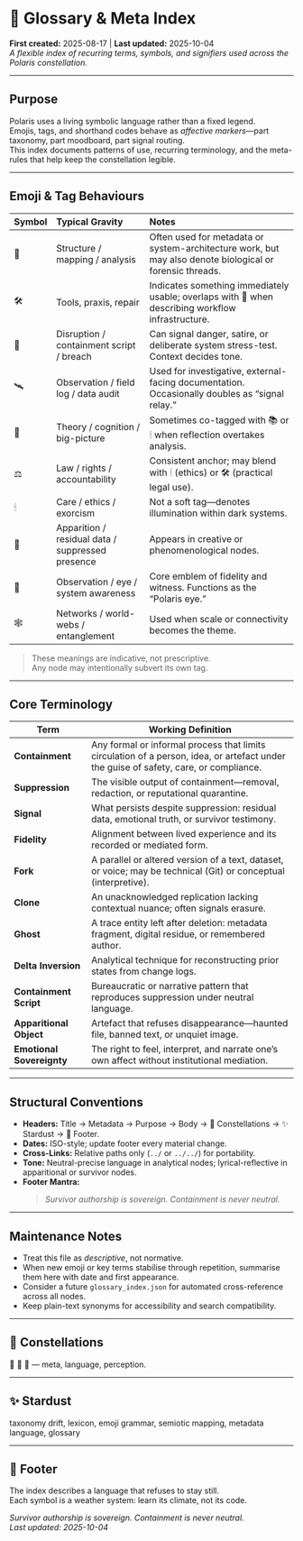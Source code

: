 # 🧾 Glossary & Meta Index  
**First created:** 2025-08-17  |  **Last updated:** 2025-10-04  
*A flexible index of recurring terms, symbols, and signifiers used across the Polaris constellation.*

---

## Purpose
Polaris uses a living symbolic language rather than a fixed legend.  
Emojis, tags, and shorthand codes behave as *affective markers*—part taxonomy, part moodboard, part signal routing.  
This index documents patterns of use, recurring terminology, and the meta-rules that help keep the constellation legible.

---

## Emoji & Tag Behaviours
| Symbol | Typical Gravity | Notes |
|:--|:--|:--|
| 🧬 | Structure / mapping / analysis | Often used for metadata or system-architecture work, but may also denote biological or forensic threads. |
| 🛠️ | Tools, praxis, repair | Indicates something immediately usable; overlaps with 🧬 when describing workflow infrastructure. |
| 🧨 | Disruption / containment script / breach | Can signal danger, satire, or deliberate system stress-test. Context decides tone. |
| 🛰️ | Observation / field log / data audit | Used for investigative, external-facing documentation. Occasionally doubles as “signal relay.” |
| 🧠 | Theory / cognition / big-picture | Sometimes co-tagged with 📚 or 🕯 when reflection overtakes analysis. |
| ⚖️ | Law / rights / accountability | Consistent anchor; may blend with 🕯 (ethics) or 🛠️ (practical legal use). |
| 🕯 | Care / ethics / exorcism | Not a soft tag—denotes illumination within dark systems. |
| 👻 | Apparition / residual data / suppressed presence | Appears in creative or phenomenological nodes. |
| 🧿 | Observation / eye / system awareness | Core emblem of fidelity and witness. Functions as the “Polaris eye.” |
| 🕸️ | Networks / world-webs / entanglement | Used when scale or connectivity becomes the theme. |

> These meanings are indicative, not prescriptive.  
> Any node may intentionally subvert its own tag.

---

## Core Terminology

| Term | Working Definition |
|------|--------------------|
| **Containment** | Any formal or informal process that limits circulation of a person, idea, or artefact under the guise of safety, care, or compliance. |
| **Suppression** | The visible output of containment—removal, redaction, or reputational quarantine. |
| **Signal** | What persists despite suppression: residual data, emotional truth, or survivor testimony. |
| **Fidelity** | Alignment between lived experience and its recorded or mediated form. |
| **Fork** | A parallel or altered version of a text, dataset, or voice; may be technical (Git) or conceptual (interpretive). |
| **Clone** | An unacknowledged replication lacking contextual nuance; often signals erasure. |
| **Ghost** | A trace entity left after deletion: metadata fragment, digital residue, or remembered author. |
| **Delta Inversion** | Analytical technique for reconstructing prior states from change logs. |
| **Containment Script** | Bureaucratic or narrative pattern that reproduces suppression under neutral language. |
| **Apparitional Object** | Artefact that refuses disappearance—haunted file, banned text, or unquiet image. |
| **Emotional Sovereignty** | The right to feel, interpret, and narrate one’s own affect without institutional mediation. |

---

## Structural Conventions
- **Headers:** Title → Metadata → Purpose → Body → 🌌 Constellations → ✨ Stardust → 🏮 Footer.  
- **Dates:** ISO-style; update footer every material change.  
- **Cross-Links:** Relative paths only (`../` or `../../`) for portability.  
- **Tone:** Neutral-precise language in analytical nodes; lyrical-reflective in apparitional or survivor nodes.  
- **Footer Mantra:**  
  > *Survivor authorship is sovereign. Containment is never neutral.*

---

## Maintenance Notes
- Treat this file as *descriptive*, not normative.  
- When new emoji or key terms stabilise through repetition, summarise them here with date and first appearance.  
- Consider a future `glossary_index.json` for automated cross-reference across all nodes.  
- Keep plain-text synonyms for accessibility and search compatibility.

---

## 🌌 Constellations
🧾 🧿 🧠 — meta, language, perception.

---

## ✨ Stardust
taxonomy drift, lexicon, emoji grammar, semiotic mapping, metadata language, glossary

---

## 🏮 Footer
The index describes a language that refuses to stay still.  
Each symbol is a weather system: learn its climate, not its code.

*Survivor authorship is sovereign. Containment is never neutral.*  
_Last updated: 2025-10-04_
